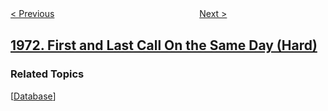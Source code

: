 <!--|This file generated by command(leetcode description); DO NOT EDIT.    |-->
<!--+----------------------------------------------------------------------+-->
<!--|@author    awesee <openset.wang@gmail.com>                           |-->
<!--|@link      https://github.com/awesee                                 |-->
<!--|@home      https://github.com/awesee/leetcode                        |-->
<!--+----------------------------------------------------------------------+-->

[< Previous](../find-if-path-exists-in-graph "Find if Path Exists in Graph")
　　　　　　　　　　　　　　　　
[Next >](../count-nodes-equal-to-sum-of-descendants "Count Nodes Equal to Sum of Descendants")

## [1972. First and Last Call On the Same Day (Hard)](https://leetcode.com/problems/first-and-last-call-on-the-same-day "同一天的第一个电话和最后一个电话")



### Related Topics
  [[Database](../../tag/database/README.md)]
